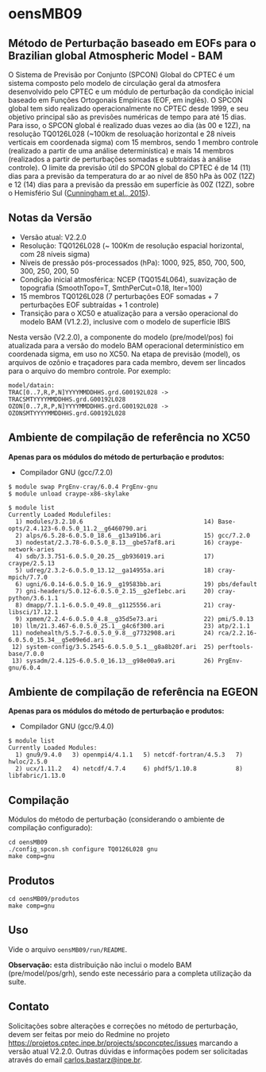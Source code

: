 # oensMB09

## Método de Perturbação baseado em EOFs para o Brazilian global Atmospheric Model - BAM

O Sistema de Previsão por Conjunto (SPCON) Global do CPTEC é um sistema composto pelo modelo de circulação geral da atmosfera desenvolvido pelo CPTEC e um módulo de perturbação da condição inicial baseado em Funções Ortogonais Empíricas (EOF, em inglês). O SPCON global tem sido realizado operacionalmente no CPTEC desde 1999, e seu objetivo principal são as previsões numéricas de tempo para até 15 dias. Para isso, o SPCON global é realizado duas vezes ao dia (às 00 e 12Z), na resolução TQ0126L028 (~100km de resoluação horizontal e 28 níveis verticais em coordenada sigma) com 15 membros, sendo 1 membro controle (realizado a partir de uma análise determinística) e mais 14 membros (realizados a partir de perturbações somadas e subtraídas à análise controle). O limite da previsão útil do SPCON global do CPTEC é de 14 (11) dias para a previsão da temperatura do ar ao nível de 850 hPa às 00Z (12Z) e 12 (14) dias para a previsão da pressão em superfície às 00Z (12Z), sobre o Hemisfério Sul ([Cunningham et al., 2015](https://rmets.onlinelibrary.wiley.com/doi/full/10.1002/met.1464)).

## Notas da Versão

* Versão atual: V2.2.0 
* Resolução: TQ0126L028 (~ 100Km de resolução espacial horizontal, com 28 níveis sigma)
* Níveis de pressão pós-processados (hPa): 1000, 925, 850, 700, 500, 300, 250, 200, 50
* Condição inicial atmosférica: NCEP (TQ0154L064), suavização de topografia (SmoothTopo=T, SmthPerCut=0.18, Iter=100)
* 15 membros TQ0126L028 (7 perturbações EOF somadas + 7 perturbações EOF subtraídas + 1 controle)
* Transição para o XC50 e atualização para a versão operacional do modelo BAM (V1.2.2), inclusive com o modelo de superfície IBIS

Nesta versão (V2.2.0), a componente do modelo (pre/model/pos) foi atualizada para a versão do modelo BAM operacional determinístico em coordenada sigma, em uso no XC50. Na etapa de previsão (model), os arquivos de ozônio e traçadores para cada membro, devem ser lincados para o arquivo do membro controle. Por exemplo:

```
model/datain:
TRAC[0..7,R,P,N]YYYYMMDDHHS.grd.G00192L028 -> TRACSMTYYYYMMDDHHS.grd.G00192L028
OZON[0..7,R,P,N]YYYYMMDDHHS.grd.G00192L028 -> OZONSMTYYYYMMDDHHS.grd.G00192L028
```

## Ambiente de compilação de referência no XC50

**Apenas para os módulos do método de perturbação e produtos:**

* Compilador GNU (gcc/7.2.0)

```
$ module swap PrgEnv-cray/6.0.4 PrgEnv-gnu
$ module unload craype-x86-skylake
```

```
$ module list
Currently Loaded Modulefiles:
  1) modules/3.2.10.6                                  14) Base-opts/2.4.123-6.0.5.0_11.2__g6460790.ari
  2) alps/6.5.28-6.0.5.0_18.6__g13a91b6.ari            15) gcc/7.2.0
  3) nodestat/2.3.78-6.0.5.0_8.13__gbe57af8.ari        16) craype-network-aries
  4) sdb/3.3.751-6.0.5.0_20.25__gb936019.ari           17) craype/2.5.13
  5) udreg/2.3.2-6.0.5.0_13.12__ga14955a.ari           18) cray-mpich/7.7.0
  6) ugni/6.0.14-6.0.5.0_16.9__g19583bb.ari            19) pbs/default
  7) gni-headers/5.0.12-6.0.5.0_2.15__g2ef1ebc.ari     20) cray-python/3.6.1.1
  8) dmapp/7.1.1-6.0.5.0_49.8__g1125556.ari            21) cray-libsci/17.12.1
  9) xpmem/2.2.4-6.0.5.0_4.8__g35d5e73.ari             22) pmi/5.0.13
 10) llm/21.3.467-6.0.5.0_25.1__g4c6f300.ari           23) atp/2.1.1
 11) nodehealth/5.5.7-6.0.5.0_9.8__g7732908.ari        24) rca/2.2.16-6.0.5.0_15.34__g5e09e6d.ari
 12) system-config/3.5.2545-6.0.5.0_5.1__g8a8b20f.ari  25) perftools-base/7.0.0
 13) sysadm/2.4.125-6.0.5.0_16.13__g98e00a9.ari        26) PrgEnv-gnu/6.0.4
```

## Ambiente de compilação de referência na EGEON

**Apenas para os módulos do método de perturbação e produtos:**

* Compilador GNU (gcc/9.4.0)

```
$ module list
Currently Loaded Modules:
  1) gnu9/9.4.0   3) openmpi4/4.1.1   5) netcdf-fortran/4.5.3   7) hwloc/2.5.0
  2) ucx/1.11.2   4) netcdf/4.7.4     6) phdf5/1.10.8           8) libfabric/1.13.0
```

## Compilação

Módulos do método de perturbação (considerando o ambiente de compilação configurado):

```
cd oensMB09
./config_spcon.sh configure TQ0126L028 gnu
make comp=gnu
```

## Produtos

```
cd oensMB09/produtos
make comp=gnu
```

## Uso

Vide o arquivo `oensMB09/run/README`.

**Observação:** esta distribuição não inclui o modelo BAM (pre/model/pos/grh), sendo este necessário para a completa utilização da suíte.

## Contato

Solicitações sobre alterações e correções no método de perturbação, devem ser feitas por meio do Redmine no projeto https://projetos.cptec.inpe.br/projects/spconcptec/issues marcando a versão atual V2.2.0. Outras dúvidas e informações podem ser solicitadas através do email carlos.bastarz@inpe.br.
